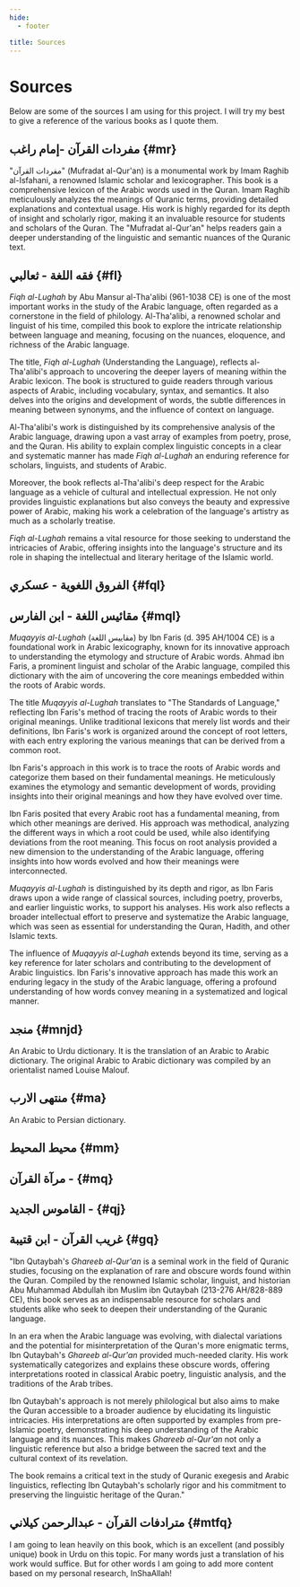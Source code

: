 ```yaml
---
hide:
  - footer

title: Sources
---
```


# Sources

Below are some of the sources I am using for this project. I will try my best to give a reference of the various books as I quote them.

## مفردات القرآن -إمام راغب {#mr}

"مفردات القرآن" (Mufradat al-Qur'an) is a monumental work by Imam Raghib al-Isfahani, a renowned Islamic scholar and lexicographer. This book is a comprehensive lexicon of the Arabic words used in the Quran. Imam Raghib meticulously analyzes the meanings of Quranic terms, providing detailed explanations and contextual usage. His work is highly regarded for its depth of insight and scholarly rigor, making it an invaluable resource for students and scholars of the Quran. The "Mufradat al-Qur'an" helps readers gain a deeper understanding of the linguistic and semantic nuances of the Quranic text.

## فقه اللغة - ثعالبي {#fl}
*Fiqh al-Lughah* by Abu Mansur al-Tha'alibi (961-1038 CE) is one of the most important works in the study of the Arabic language, often regarded as a cornerstone in the field of philology. Al-Tha'alibi, a renowned scholar and linguist of his time, compiled this book to explore the intricate relationship between language and meaning, focusing on the nuances, eloquence, and richness of the Arabic language.

The title, *Fiqh al-Lughah* (Understanding the Language), reflects al-Tha'alibi's approach to uncovering the deeper layers of meaning within the Arabic lexicon. The book is structured to guide readers through various aspects of Arabic, including vocabulary, syntax, and semantics. It also delves into the origins and development of words, the subtle differences in meaning between synonyms, and the influence of context on language.

Al-Tha'alibi's work is distinguished by its comprehensive analysis of the Arabic language, drawing upon a vast array of examples from poetry, prose, and the Quran. His ability to explain complex linguistic concepts in a clear and systematic manner has made *Fiqh al-Lughah* an enduring reference for scholars, linguists, and students of Arabic.

Moreover, the book reflects al-Tha'alibi's deep respect for the Arabic language as a vehicle of cultural and intellectual expression. He not only provides linguistic explanations but also conveys the beauty and expressive power of Arabic, making his work a celebration of the language's artistry as much as a scholarly treatise.

*Fiqh al-Lughah* remains a vital resource for those seeking to understand the intricacies of Arabic, offering insights into the language's structure and its role in shaping the intellectual and literary heritage of the Islamic world.

## الفروق اللغوية - عسكري {#fql}

## مقائيس اللغة - ابن الفارس {#mql}
*Muqayyis al-Lughah* (مقاييس اللغة) by Ibn Faris (d. 395 AH/1004 CE) is a foundational work in Arabic lexicography, known for its innovative approach to understanding the etymology and structure of Arabic words. Ahmad ibn Faris, a prominent linguist and scholar of the Arabic language, compiled this dictionary with the aim of uncovering the core meanings embedded within the roots of Arabic words.

The title *Muqayyis al-Lughah* translates to "The Standards of Language," reflecting Ibn Faris's method of tracing the roots of Arabic words to their original meanings. Unlike traditional lexicons that merely list words and their definitions, Ibn Faris's work is organized around the concept of root letters, with each entry exploring the various meanings that can be derived from a common root.

Ibn Faris's approach in this work is to trace the roots of Arabic words and categorize them based on their fundamental meanings. He meticulously examines the etymology and semantic development of words, providing insights into their original meanings and how they have evolved over time.

Ibn Faris posited that every Arabic root has a fundamental meaning, from which other meanings are derived. His approach was methodical, analyzing the different ways in which a root could be used, while also identifying deviations from the root meaning. This focus on root analysis provided a new dimension to the understanding of the Arabic language, offering insights into how words evolved and how their meanings were interconnected.

*Muqayyis al-Lughah* is distinguished by its depth and rigor, as Ibn Faris draws upon a wide range of classical sources, including poetry, proverbs, and earlier linguistic works, to support his analyses. His work also reflects a broader intellectual effort to preserve and systematize the Arabic language, which was seen as essential for understanding the Quran, Hadith, and other Islamic texts.

The influence of *Muqayyis al-Lughah* extends beyond its time, serving as a key reference for later scholars and contributing to the development of Arabic linguistics. Ibn Faris's innovative approach has made this work an enduring legacy in the study of the Arabic language, offering a profound understanding of how words convey meaning in a systematized and logical manner.

## منجد {#mnjd}
An Arabic to Urdu dictionary. It is the translation of an Arabic to Arabic dictionary. The original Arabic to Arabic dictionary was compiled by an orientalist named Louise Malouf.

## منتهى الارب {#ma}
An Arabic to Persian dictionary. 

## محيط المحيط {#mm}

## مرآة القرآن - {#mq}

## القاموس الجديد - {#qj}

## غريب القرآن - ابن قتيبة {#gq}
"Ibn Qutaybah's *Ghareeb al-Qur'an* is a seminal work in the field of Quranic studies, focusing on the explanation of rare and obscure words found within the Quran. Compiled by the renowned Islamic scholar, linguist, and historian Abu Muhammad Abdullah ibn Muslim ibn Qutaybah (213-276 AH/828-889 CE), this book serves as an indispensable resource for scholars and students alike who seek to deepen their understanding of the Quranic language.

In an era when the Arabic language was evolving, with dialectal variations and the potential for misinterpretation of the Quran's more enigmatic terms, Ibn Qutaybah's *Ghareeb al-Qur'an* provided much-needed clarity. His work systematically categorizes and explains these obscure words, offering interpretations rooted in classical Arabic poetry, linguistic analysis, and the traditions of the Arab tribes.

Ibn Qutaybah's approach is not merely philological but also aims to make the Quran accessible to a broader audience by elucidating its linguistic intricacies. His interpretations are often supported by examples from pre-Islamic poetry, demonstrating his deep understanding of the Arabic language and its nuances. This makes *Ghareeb al-Qur'an* not only a linguistic reference but also a bridge between the sacred text and the cultural context of its revelation.

The book remains a critical text in the study of Quranic exegesis and Arabic linguistics, reflecting Ibn Qutaybah's scholarly rigor and his commitment to preserving the linguistic heritage of the Quran."

## مترادفات القرآن - عبدالرحمن كيلاني {#mtfq}
I am going to lean heavily on this book, which is an excellent (and possibly unique) book in Urdu on this topic. For many words just a translation of his work would suffice. But for other words I am going to add more content based on my personal research, InShaAllah!

